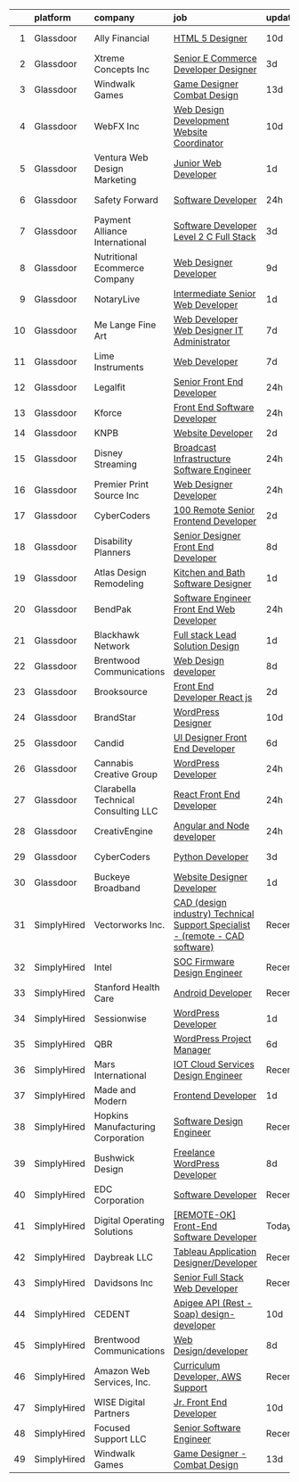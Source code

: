 

|    | platform    | company                             | job                                                                                                                                                                                                                                                                                                                                                                                                                                                                                                                                                                                                                                                                                                                                                                                                                                                                                                                                                                                                                                                                                                                                                                                                                                                                                                                                                                            | update_time   | location         |
|---:|:------------|:------------------------------------|:-------------------------------------------------------------------------------------------------------------------------------------------------------------------------------------------------------------------------------------------------------------------------------------------------------------------------------------------------------------------------------------------------------------------------------------------------------------------------------------------------------------------------------------------------------------------------------------------------------------------------------------------------------------------------------------------------------------------------------------------------------------------------------------------------------------------------------------------------------------------------------------------------------------------------------------------------------------------------------------------------------------------------------------------------------------------------------------------------------------------------------------------------------------------------------------------------------------------------------------------------------------------------------------------------------------------------------------------------------------------------------|:--------------|:-----------------|
|  1 | Glassdoor   | Ally Financial                      | [HTML 5 Designer](https://www.glassdoor.com/partner/jobListing.htm?pos=120&ao=1110586&s=58&guid=00000181044e2cab83be0323937799c8&src=GD_JOB_AD&t=SR&vt=w&cs=1_fc81dd22&cb=1653634641465&jobListingId=1007867391726&cpc=2CAED5C921A5F994&jrtk=3-0-1g424sb6lr0pu801-1g424sb72kuja800-dd3b86276175e6eb--6NYlbfkN0DJ5QQ_XkAtnGD7OtNJBPWnMWX0-0yeBIg3SyIy7sPtwbzsSHHn3ObDFBkKUa5OGl8y0dJf7yi6WMV9-1iI2ctkQMj36Vqu3nfxqejcT7v8oHdks7-CuL-83cB3HB-Ah8QbIvJPvSePv3qF5JxlHe6ga12IDixKV-SCqR7t7RTw4ntTXbSDpjBDiszvKM1bfeNIpYmqvxfUHtU3We9WnS49u6FSRHbnaF8BjjhwKF4Sc45sybiA_CUPA7kRv41Vwn8s4zMriaLIfxOg6THMhmANfFujvEoAwAjVh5WI-KPUNmugO57qMlQ1rA9LEJaZjaLwUcP7i_Ip4lbjzEWqhp68LMbiVWJR3m-8JpMJxN9Favi3NwFN7_RxhKdsz6cKrivF6UGQDvfaIYdiZC3Vpecet8ebsVvPchRD-pNEZhImOpn-JQuIVaaRJQsdOSdv1qBW8Ni0ZEMSM4IOjHVVF-383LlkjKqeqe30gi6nB4rw8g%3D%3D)                                                                                                                                                                                                                                                                                                                                                                                                                                                                                                                                              | 10d           | Charlotte, NC    |
|  2 | Glassdoor   | Xtreme Concepts Inc                 | [Senior E Commerce Developer   Designer](https://www.glassdoor.com/partner/jobListing.htm?pos=101&ao=1110586&s=58&guid=00000181044e2cab83be0323937799c8&src=GD_JOB_AD&t=SR&vt=w&ea=1&cs=1_94916189&cb=1653634641463&jobListingId=1007885677887&cpc=BAEE822A1DFE8F58&jrtk=3-0-1g424sb6lr0pu801-1g424sb72kuja800-02a030a02ba8c3d5--6NYlbfkN0CQqnLIWsU0Hd9mAM9CPr_t6tpjjVh6VHQGynQ4AbzrOKu5-7YkYb5W1DfF2U8Q6qYXVKC7qwWIO3SjMGMtpnbLHrqou4G812NaCnniwGPQY_yCzTFesTuAzoLP0keihL2qI8zgbEeuGQhmUp9yuzY2wDNKy7ASTrjRlRh3CxLul9FGjDuRvDaFE5QFZIKhdwcJ2mva3FQCNhtdzMDkoGxyK4AbtsNDltsDeFJAGKiQhiKL-xz81IGPB-4Nw3OT8Zq0srYTANIed-xzm3U0IuBk4GucHuluRYvJAn1bmvR-e0afyagEF1uMs8uhHCNltXOxcXp4WkTQ3zYqeScejEsgVDr8e3MY1msfkg_7xGDyL1dO8LpRlaauLN4w2LTV3aNTCs7cYWbt0zp6WKRmhjjwoUgGu60Mf4M2-Ao06SLRGih-cVtw9_F7mAXIY3xP8PNhu9Ply0yMRd4wyEXlIAnehJHgKnjDCRihTmmpGLxU8hUiccO80HH9scgd5vGwKhD4HjlZrU2mTg5Yk_GYu9pLFajAqegHFmk%3D)                                                                                                                                                                                                                                                                                                                                                                                                                                                                | 3d            | Nashville, TN    |
|  3 | Glassdoor   | Windwalk Games                      | [Game Designer   Combat Design](https://www.glassdoor.com/partner/jobListing.htm?pos=111&ao=1110586&s=58&guid=00000181044e2cab83be0323937799c8&src=GD_JOB_AD&t=SR&vt=w&ea=1&cs=1_794ee6f2&cb=1653634641465&jobListingId=1007861238760&cpc=BBD63848FB84346C&jrtk=3-0-1g424sb6lr0pu801-1g424sb72kuja800-946e123d3d7c2d2f--6NYlbfkN0CCZ1cgq_GaK2sZktz0fwbnnglPeWp3AIN1Q7cvNxC2TX6mHLiLh0xoKOKE_5zmKpKUnF3PfA1n9p6vn_N9_GDKRIoXQNy2s1uQG8gpHeskFI5aUO7nIRWk0phA1LTl9pCb7JK_3f-BJ0XXlDs0zLT-kmElLaTFS8zogwckZ2n1-aS540o9aJdGa5d3nduuKjiNwrjjhag4E1HmLhshJ02VigbHwVpwNvmoEEwmC7JIENz94cwW4l7i-8PqUVWq3kO8_CB-H8TBHO8jF_CqkmCf6wJbPl96ySmsvu33ivfPlNv7vzaECNuWb73cWaKiKtuOmpjU4qaD1cTzpdfvTez3-RRZbcE_HOI3NIK9nRkKzS34bi_Ldzhd9oI4_LDCCGFG0fbuDdZam6yRQ7GaUbXc45Y3vsO1BnQYuoQNq-4_C5EY2_P-m7JcVAaXzq3pzzY8SQvA9wq4xQSZpybhgZfEEBQhGUq7_zVpLnt5ICaKN6fIyqW9DnEAWtj0etj7LQ9Y7-TrRt1ahg%3D%3D)                                                                                                                                                                                                                                                                                                                                                                                                                                                                                           | 13d           | Remote           |
|  4 | Glassdoor   | WebFX  Inc                          | [Web Design   Development Website Coordinator](https://www.glassdoor.com/partner/jobListing.htm?pos=118&ao=1110586&s=58&guid=00000181044e2cab83be0323937799c8&src=GD_JOB_AD&t=SR&vt=w&cs=1_a8c5f5ae&cb=1653634641465&jobListingId=1007867152536&cpc=D3E44275D43A938E&jrtk=3-0-1g424sb6lr0pu801-1g424sb72kuja800-d2b1e09899c05ffd--6NYlbfkN0AA3uNcJ0aeXBAdVd1dUlJvZjHaUXbbC2QUFGJChoFW7xEU327m6es5SMDBLQ2TxuFEa0RUFFTaqhylc_6hbIVXmDSLVufWYzaoHFGeAX05mImnfeRfYA4siJk5coIyVNPx-XreKQmYyM0J8nGfJtJpKNCrs1JRihQ99O00DYlP8j7TAO8Y04cOGZZIa_MpTpUSWir_QmYg9iNhKPLpfz1s2ceWeR11V5ySShX8X7CiS1EmH9YmIKEqTOSE-pRqd3U1QyPdusj7zSHnef4uEVVV4ir7iRxg6uoUrYZfiRphVQSn2GqNXF21EdGzmQXgk2XY0XZozZdln9kpNX4qHKILIbWcTnX9apDvBZa0GFis9Ad0--fv9LWUWREkyaM-2iNwslQNMlf4l8i5Yoipmik9bS_nomY9KGXIYI7GgsADEUxgw0xnv-daZnW3tn1laJxp3ro77azxN2zxATDODlW50_WRN38zkKZuJDvd7dKDubbxP6QGAoLQOZVgV35EYd_X4ft-LetOv8s3oP6k5cre5smmkeXZa5KfQ16E5O1unVv8-GlzgyI_rEI3JEqHNuENaZOwftCIEsIJvftSURoM1btJF7xby2I%3D)                                                                                                                                                                                                                                                                                                                                                                                               | 10d           | Harrisburg, PA   |
|  5 | Glassdoor   | Ventura Web Design   Marketing      | [Junior Web Developer](https://www.glassdoor.com/partner/jobListing.htm?pos=117&ao=1110586&s=58&guid=00000181044e2cab83be0323937799c8&src=GD_JOB_AD&t=SR&vt=w&ea=1&cs=1_f5cecdf8&cb=1653634641465&jobListingId=1007892280145&cpc=59DEFF8D475298C3&jrtk=3-0-1g424sb6lr0pu801-1g424sb72kuja800-f58e0483c0f637ff--6NYlbfkN0CmraHna9DcHfF2V8twC4nd-R4KSekRWSQIrtAmzOAoEDGTnGSJl2c5m2zjDBOg3jEQ21fQLZE58Me1pvd_X1SBBwqGSbzq8gIWGR57smstjvD8BwlcAua1FnqLdGyKcjnRVI25IBWVsndNRI1CFM7pq2kHEMRssX0HKQfZMttVt5Nr_7Pkey6uzoAMjMQiOC_VVF_KeOH6VXJX8uHHJ0vfErdmafNoPZNhPLrRwcrYXo10ZXQBNFfGSMafOgX7ItCL0k5K0JM8pbG19SL-Jh2Fx2qP-opnRUkyb7R9haJFFMTGpVidOZ8wKm0f3w4fM6D-aTGBH2NwKTQXopxVU3BVONB1pyd8UeBc_UpgnzuLvDlnQ4zEp8TAv8TwGwxMMMVaRkMHbzMmIYXH60Dtra7S3rHHSVR2xctbzIct6XywRKNL53LFoFdRVSRVFtTmezx1B6wVkhqtsP-85YdcZttecZb4wdk4ipyKN0UtVrVn_1WLGz2JjAuTjxdV6dcoWZQ%3D)                                                                                                                                                                                                                                                                                                                                                                                                                                                                                                                  | 1d            | Tampa, FL        |
|  6 | Glassdoor   | Safety Forward                      | [Software Developer](https://www.glassdoor.com/partner/jobListing.htm?pos=106&ao=1110586&s=58&guid=00000181044e2cab83be0323937799c8&src=GD_JOB_AD&t=SR&vt=w&ea=1&cs=1_0b2531fb&cb=1653634641464&jobListingId=1007894970502&cpc=4F6831AEBD53791F&jrtk=3-0-1g424sb6lr0pu801-1g424sb72kuja800-d2234119712e96bc--6NYlbfkN0ATuzukLZvOA7Cxi5gGVTPK8s05ijijAIGQnHXs5Od0X2blyjSMM-m25ArxlsB45SY9H3NIzFHQ9e4bvurjNH7xdXqQ2i74zdS6RFiU-AaW7icQq74x3lyeJBGo1pYDG3HumxF3nX6MVtVITXkbqDVJ0XAS2qGIk9w48nK9--xD8vuOxOimk5SJomqHuNEg9Q-zLsscEtmmTI1U63Yxom9rz2f7KfIyYwKVUb1rEZMlQb3l-bcLtOqmZIOCE9E9-hEb3KoykoLDBl-IWmsWqoqp2p5Nj9AvvKXnU0vg8MMeWMDcNTMiDnX9DM7XbZ7pvVpCVXjgismdGqmRO6zSwVTdNRoB6e78duWZj0Nk7rBdcKSI7W8Zc1p_-JUzw-yFhvDTHsw1oK9T4FC69ikDpWPz37aegKLjulNLXgHMMImwAn8hEayok8AuFW09g12mO6YvYNq8-z9V19BEgarcFbd-RvfGJPSz5rCoQTx8MKU1XwKMgzYwh4DQUd2lJBSYL1jMOwzXlolJxw%3D%3D)                                                                                                                                                                                                                                                                                                                                                                                                                                                                                                      | 24h           | Grand Forks, ND  |
|  7 | Glassdoor   | Payment Alliance International      | [Software Developer Level 2  C  Full Stack ](https://www.glassdoor.com/partner/jobListing.htm?pos=122&ao=1110586&s=58&guid=00000181044e2cab83be0323937799c8&src=GD_JOB_AD&t=SR&vt=w&ea=1&cs=1_830d97ac&cb=1653634641465&jobListingId=1007885964415&cpc=26740BCDE5E48596&jrtk=3-0-1g424sb6lr0pu801-1g424sb72kuja800-41ae1a49ac1b7205--6NYlbfkN0DI5MC_FAJOIN0uwxh5k2tHIccDik7VxFTFspjfCTPRyJ2T58NbkrEbH9QrrxJyZITEQIjOdHeT--GC6mkAj0jNdBz3vu4BbirtW4JHApgsEllww1ERw03U72qcwVRFpkI5opzMDS-KdxR9NGyvUD2mLELBXC_xWmG0ZDUeDdrxc5KDjdDi0ZoZjWTdesRiPvoM_PIy7AeUqMfPvN8LX70JTYrfhiAW7dn_08hN31r_YhpvvYwuY1GnT74Ey4GuVsbuo_SYS2fdKzM585hv1UdwPyC0WvSrV41mtoBtUPfem3O0XRwSpPSDpC4tykeJERhKjpaHZv4pOqA1vJgU_ofMtwzRbpRtXg7UqwhQ7ROr0Up3wf6KrVF5oI22K3i14h_0qABQJFE1wi7xYzlf0bhagx3aYycjOAe56_sPf6x3Vj6QU_xVfpVfV3g_DQTqxSjyFxnNXFOMbB-lwCtpcE7XJ7szPPxd-1gPBjB9p2EaWUAJhUGJLZx3MWishi6CEP3_UgLyPv7Trfz49F95fhr8WhKjLdQ7T-M%3D)                                                                                                                                                                                                                                                                                                                                                                                                                                                            | 3d            | Remote           |
|  8 | Glassdoor   | Nutritional Ecommerce Company       | [Web Designer Developer](https://www.glassdoor.com/partner/jobListing.htm?pos=102&ao=1110586&s=58&guid=00000181044e2cab83be0323937799c8&src=GD_JOB_AD&t=SR&vt=w&ea=1&cs=1_30b52c84&cb=1653634641463&jobListingId=1007870163065&cpc=3E3A0B328A81795B&jrtk=3-0-1g424sb6lr0pu801-1g424sb72kuja800-05730f7d874a8101--6NYlbfkN0A4hgeKHdLyHgzaskNEvl2xXMVaueUT71iJOYpLYISQUI4874FyV4y-9t0XBQqIHQwgodLoD-hlKBw30pOxe1lfS9odE7bVLnq0mhISBtPVjY2wHSxJJ9n-Qo1a-L7K03ejCZ_ueN6182PjFP47O-7FCZrHRlTpoj7jtMdDTRdxMGfgMxiQLQIQXOB5-88trjwQmOFMR_R_ecPf9DG1yK1iSkX_gUaH2FyrQ2iapKugwPM_WdTXRIfldq3YFAih0FtFK4L-iCXlU1DNEYMGxBKCh-XXRk79RtPjhDmjIDH9zP4-7K11tX1btYv2wK-e-M5-gVDH3x4GmuxHENjw2LIB2artoOblw_c-N37Z-6ICOJpNa2WV02zYqUUmpczgHa1m6-k6KplBlaTSEXkBe_Gyx2ZlVtwcPf_hlanpEusAm54EFZXuIIgPu08dicDm-3uaG2Vk8mz0-IX4DoEtL2GbfFY98uU08vYtIgpWMfqCOeAgDKeFud8iY8XSKRaHo3A%3D)                                                                                                                                                                                                                                                                                                                                                                                                                                                                                                                | 9d            | Mesa, AZ         |
|  9 | Glassdoor   | NotaryLive                          | [Intermediate Senior Web Developer](https://www.glassdoor.com/partner/jobListing.htm?pos=115&ao=1110586&s=58&guid=00000181044e2cab83be0323937799c8&src=GD_JOB_AD&t=SR&vt=w&ea=1&cs=1_699973b8&cb=1653634641465&jobListingId=1007892956403&cpc=D7FE8E303655E3F3&jrtk=3-0-1g424sb6lr0pu801-1g424sb72kuja800-fa40b838c44311a9--6NYlbfkN0At83X8kkdixnJSamndfxk2HpSvNgVyVMZKCbhG0LDmU05y30GNaOierF0mNIgCFDRgKnZNKTU3GGEYgt0u3-BzKWS1acv30T_MvJiP6e8JBtSBtEo-aNSuT0mR3Hu5CEb4IjNo6--W7iJnS4bwhsKTEA559V96viXSdlwWmVC4LPt6UxeY3qLw4hqM3mhglwkx9Z6ANB6janqwRJliAYNNlVqHABCHwf5mNK_t_8CF9bP6m25G6_kWpY276TwkK7fZH7iZhxzlHAvpqykoLl4Ue0ERQWTlJejXUsBIwa9LwclDSnyyhaI55mbKQgyljeDagf9fyJv3qFmcPWWdYmN2jPVhBlQsDYyb95jAFopq1LQuV81BmQQSmlG2Jo-5ODdpigmcnI0j7uKpD4xRVbagJBPb_h2Q9cOncUAqyyTP7xEzFawSXbByhSgKUrifcav77RJXD7537XPXIM9iCzDWhI7fQUS7d_YfCmA48MQZPAiEEKDq1xBIYuQ5D2wko54JgAtStDCcGI-aNmELC1SU)                                                                                                                                                                                                                                                                                                                                                                                                                                                                                   | 1d            | Nanuet, NY       |
| 10 | Glassdoor   | Me Lange Fine Art                   | [Web Developer   Web Designer  IT Administrator](https://www.glassdoor.com/partner/jobListing.htm?pos=105&ao=1110586&s=58&guid=00000181044e2cab83be0323937799c8&src=GD_JOB_AD&t=SR&vt=w&ea=1&cs=1_176396d2&cb=1653634641464&jobListingId=1007875619430&cpc=AD83F33F617EC596&jrtk=3-0-1g424sb6lr0pu801-1g424sb72kuja800-3b67ec985c7ae525--6NYlbfkN0DfhRLDY5E7BVY3xhBTAobuSaZ3WR2SqAJ-w4NHeQGDZ_AVI7MoW9SUiSmAQ2i0EmBDuREGIksHPbRzB_FKlwVKXKFZdjc_boqeX5msgj8fYm3rF6Ir0wK0ca3I9jKThANmsTeh-_MvmSTGBjh5KYsOWyBVOZOjChGAxQb9P-pwI3nReu_jdR6iKaSiHWg-7nMmU6Bzr91GIegZPkcJdPbM5mfQn2NRUROZe3571DiRX4aphy1ZQGKYPpULp4snjAwNR37sAjAoIetmqVwnLqEQ0R_s_uvb8MMn8C0GHQyvJfdT4NYNZjWQ4_NfnsLc2JPTQIdnxSOM9I8t3DanNAwTBUvULK6BLHfvCz9k3FJhkJNL5w0c24htfDGzBBPuYBjcr9nHj6YC-_K5Ah_S9fEGUcVTlK6sY8NuxhiZZ0bOeQg5LWRYJS-LV17yuf1RM8Cfg2xS1EFBq0LpR6LIZW3WP2Zwat97GsovUIQdMdxNlgIEY6G3D9Ye83X7BbhNRvml9kD_ACqDgpxpFTdBGBkUY5XH5ZOOxlk%3D)                                                                                                                                                                                                                                                                                                                                                                                                                                                        | 7d            | Franklin, TN     |
| 11 | Glassdoor   | Lime Instruments                    | [Web Developer](https://www.glassdoor.com/partner/jobListing.htm?pos=121&ao=1110586&s=58&guid=00000181044e2cab83be0323937799c8&src=GD_JOB_AD&t=SR&vt=w&ea=1&cs=1_1c551399&cb=1653634641465&jobListingId=1007876718885&cpc=1160948BCBA38B5B&jrtk=3-0-1g424sb6lr0pu801-1g424sb72kuja800-35597c373f928314--6NYlbfkN0A_J_R52A7K6Uu58fSnArEzcvrN90tkqnL8moJJx4c167i39hFUQL4Zk-7UX2GhT5hxHuzY4a9gxDr3_PtIv0QV_7T38w6iN0XPj5RED8qgxvUazQwRAPc1gVxWrjP8jPYn2G7EUdxFTEaI08CFD5ARGJbi741uOd5V55vfrZxdstVvtKGvJyXpw8PBYsbO7NAG2CaDT1BcUsaMPiqB3ZNM8z17WYDJHbd1AwQURAigPYlYgUaubr6v_v_R3nWbyVpcZeFcAqyGFyLXT5MQxRPuLfdXvroHStmXkMcxu_GVDB7zJNiFwKfSrNw4xFvzeuPqkejo0Ci_04VX1UyB9Ek1TfI15UU-UMMCbCK_0Jll8T7auKHaz6wzz-YkuSb-kfe2diCgKtU-7fQk5Fcl6aHLdvLl4xTF3C-MeLYqtb-y0HZsvQNz7isg6m51_XIutoHVkNorg3XI25ZoGy54HpWK1mrPs-thhLmB85kTVia3ig%3D%3D)                                                                                                                                                                                                                                                                                                                                                                                                                                                                                                                                           | 7d            | Houston, TX      |
| 12 | Glassdoor   | Legalfit                            | [Senior Front End Developer](https://www.glassdoor.com/partner/jobListing.htm?pos=110&ao=1110586&s=58&guid=00000181044e2cab83be0323937799c8&src=GD_JOB_AD&t=SR&vt=w&ea=1&cs=1_7d0dd7dc&cb=1653634641464&jobListingId=1007895236462&cpc=A8EA696C92E7776B&jrtk=3-0-1g424sb6lr0pu801-1g424sb72kuja800-933b07dfd4c6be83--6NYlbfkN0CxFT2HWqTq8mDizs098gCJTVHR58R6M2w3_w17s2jmZa3SxZxSjjIqC9O3o9NhfALvWh24vQWT65uprqv2rvKNlW_kbxegJ2KTyrt5z7m7YFfrTIPsMZ0nDAkzQwSMEm9dAIAVo1Ay6FHXo8C_Lb3b50NuuzdvDorxnAH_O7ZoMO-_LyUhUMcCiZtXH7XwBej3kALA-2lB4CvJPxpr1gwZ7nrjnvcxBOyu1pxBi2tT6uh6DLWcJhSb9MkLTfZBsWob7IMBL5t2XWy1AVN1k1ymiuiB7BNlYsjJWmgjGyrz9RXeMlp4-OK6eSN_O9paJG16MalrPbc-9h3wTKWjAAiPYcVltNxiGl_yl5khV9_yVULeDgD1kgRO2MUL672SM6EwpjHMuAIBVw4tnYZrzxAShUr_uxj0FA4bz2tucBkIf0aJWEm5PWA07x9fGc7_mzOZMGNtQe91Qznh8JUUvI2rJFlSKPCuD8Kbq4EHmMnLj73Hdvd2mHqRJlZV9XexKpOX89EyLk5Ibg%3D%3D)                                                                                                                                                                                                                                                                                                                                                                                                                                                                                              | 24h           | Remote           |
| 13 | Glassdoor   | Kforce                              | [Front End Software Developer](https://www.glassdoor.com/partner/jobListing.htm?pos=130&ao=1110586&s=58&guid=00000181044e2cab83be0323937799c8&src=GD_JOB_AD&t=SR&vt=w&cs=1_4400a7ee&cb=1653634641466&jobListingId=1007894829873&cpc=A65DF3A704A48F9B&jrtk=3-0-1g424sb6lr0pu801-1g424sb72kuja800-725c07fd520365e6--6NYlbfkN0C5IatSLh_Ak1q39eQQoPIxD737RW9NeiYGvIRXkrLjEBkC4LI6KweF0vk9JRHgKW9XH5qauQOFmuF4pnBW6nADokzg6K7Di1pQxg8KYqcncy302seO4-meWyEuaMEurmFcqLA22aLXMkuIvksIjOFeuu6GrYtPU69usJ_8ffYiADnPJchlT_g-iboRPO7Sv_wlMcqOboeRht5SZN19AuD1E9xdYWCXsuCsDtcekfA_5adiwz56hRKNkhjKkXpftbmjS-YJaYh3S2hl7Roj1hcS4mQNeta8FxDArVQNA4vamfYhfxpgw4sdKWs9Ee9tck8V4MtdJ12hOgoTV2iwznOX4ypeAmqvJz2hrLvELxTAvOpP6POZRyGcGaQp15IXfHJP6MNn8pNCfqAmQxY1MHGLS_R_APP-74lYJLULn1TDXmg_li8Gb5VqTJkK57gPFRve--mouw3CQdGezCBEYB5mNXYTs0y0G8mOcTp9N0GSBD0iRjeCEaX5QXmwOfXGhaFiUvYrw6DHTDnNnlTZ4fQLmff8w5rRww46cm3c6e0Tb3SssgzFPRddc1gIYEC8COAp16rY1HScUjSec7w4D98ewTdZK9AkRkm7UBuZXUrDIZFMZCMjB7Ca)                                                                                                                                                                                                                                                                                                                                                                                             | 24h           | Minneapolis, MN  |
| 14 | Glassdoor   | KNPB                                | [Website Developer](https://www.glassdoor.com/partner/jobListing.htm?pos=108&ao=1110586&s=58&guid=00000181044e2cab83be0323937799c8&src=GD_JOB_AD&t=SR&vt=w&ea=1&cs=1_43d6995d&cb=1653634641464&jobListingId=1007889710069&cpc=AD396490361E83B7&jrtk=3-0-1g424sb6lr0pu801-1g424sb72kuja800-259b8ac8227e4646--6NYlbfkN0BvLbvDA2J2cnkXh52WXsa7A4FwD4XNd5X_b3ZHvrXdw6rsgGSgBV27lgCNadOowgyefG39QW5e2srYGN0Kd-98YTLK1ej2ArEGHry-pC3vpKm37Dz6w1fmFyGeOHiw8YaRIC2vnIEY36ZqfaVvi_yqtCsxTI-xZksUhD1en9aPcmCxTZjUBWdenG_xf8TZdRWIrh7klukAGBahAlAWA6H2tfBTqlzsLjIWBLft-ZoLNPf8ea6LLvowjk1VAxtlmyP8ndNvVyue7PP2dIc5XBfbGmSrUUGR3Ct1qTdnjN6NZ5CEuaurjYHL_7jQtEjn8OV-yivK3lKrGoKerKp-YCCgC4_9t9Uh_l3JJI0xd-MiZp2bf7YJ3Htr6hj1CFj2_Qw9peG8LK3HsCy6NtUlsy1yGpphHZAS8h36wOe2S7vrFWMcZxjDTcWzew9ZYmFNhhl9uiqa8B7QeNX7q0ZTArQKnPboe0gmgGHbnh5FGmB_wbieHxKffLQfV_NWCgnRzj0vRfoZAgFeKQ%3D%3D)                                                                                                                                                                                                                                                                                                                                                                                                                                                                                                       | 2d            | Reno, NV         |
| 15 | Glassdoor   | Disney Streaming                    | [Broadcast Infrastructure Software Engineer](https://www.glassdoor.com/partner/jobListing.htm?pos=125&ao=1110586&s=58&guid=00000181044e2cab83be0323937799c8&src=GD_JOB_AD&t=SR&vt=w&cs=1_f64ebbfb&cb=1653634641465&jobListingId=1007895969567&cpc=48B9F4758953335C&jrtk=3-0-1g424sb6lr0pu801-1g424sb72kuja800-785598a325658b06--6NYlbfkN0DAFTyt7pbDCC2JPO79CSdi1dIb81yjczP5qsKcZIxgiYm3-7g-689UM0rgypL64cqRxOACVDOdH2jDowER0dMMR7lz3Taez9b-7KF29HNK4QJYrqRUjgDMcyY8ubQjTQ8UgjW3QkOfUthepb-gns4xy5O33fXkPTb2UT0-aG5HqKUuQt4ORI9TB_pBnYvJ2Qy3OiHC83J3dweyEzdCMgsEVnEGKmc-CV7UjCamSmpANrYpksZIeFLaCJ0uhNeOvQZTxC1q2VxIQX8QFKhoWT2zahi4c-ARfrxCKUaJPm_p889TUr9_fOZgUkNdWrln_M4bYAkGJjyOMBl6UczGQ8aBY9NF9lEu8-d68c2k2N-1pDQ8XCcB_Aohn3dMWbW2p7CHzU_N_EyXCWbVhuPKo2R_bbtZjHOdnCdSwEyG6-Bf1Mt6JZAPfGee)                                                                                                                                                                                                                                                                                                                                                                                                                                                                                                                                                                               | 24h           | Forest Hills, NY |
| 16 | Glassdoor   | Premier Print Source  Inc           | [Web Designer Developer](https://www.glassdoor.com/partner/jobListing.htm?pos=104&ao=1110586&s=58&guid=00000181044e2cab83be0323937799c8&src=GD_JOB_AD&t=SR&vt=w&ea=1&cs=1_3b171a76&cb=1653634641464&jobListingId=1007895415403&cpc=52D3555E595CCC3C&jrtk=3-0-1g424sb6lr0pu801-1g424sb72kuja800-3dc078c8e30d1a83--6NYlbfkN0DLxniXb9xd09bch3T7EymxCrgj1jiT2kSu__xrmi42oGxzzzo97FWMuz5H_UM-cXmzqa7wjzf8VoUiGyVnzssMnWZt8FcDOHILr7ug3XV4mgzy7rChbodvAPHAbtc8rcQYulHO-nuFQcCe4LKMjHKvpC-jfGz29N8gJX7Rh9PK7UOqqlSuRWHglqT8KpBPF-_uvxDWmgjgICpECmszBBV9a3jk6o800jdhPGiWq5qJ3XOj0aP4jrpohpLDMjT7w6ZFOurW3gTuqWZvE-rXSGDPRXsOy7Xg5hiaB0gvJRtjLW2qf5fKSUT5wDZzZSqLfJMBSZCVDrWz18QrJIKRvzxnfXT7EQGXHR2vAW6p-Mt093OfgeMoWCg9IMfKh_fLdwpFjhLgNbZcvm-9GjZmjjCBmIMQkPTJ8ldFM2gMAUnY2ELs5moSrciUp-4FSylfUvgXmDQB3nvRkAhdWmEp4bRtdE12XJ_mc_AQmDYbES_jr5Nn-peEztXip6LmmnaKIfQFOgVT4a4yvQ%3D%3D)                                                                                                                                                                                                                                                                                                                                                                                                                                                                                                  | 24h           | Garden Grove, CA |
| 17 | Glassdoor   | CyberCoders                         | [100  Remote Senior Frontend Developer](https://www.glassdoor.com/partner/jobListing.htm?pos=129&ao=1110586&s=58&guid=00000181044e2cab83be0323937799c8&src=GD_JOB_AD&t=SR&vt=w&ea=1&cs=1_64dcff24&cb=1653634641466&jobListingId=1007889733738&cpc=F4EED0218A761C36&jrtk=3-0-1g424sb6lr0pu801-1g424sb72kuja800-65b4e3eb1ddccbef--6NYlbfkN0CpFJQzrgRR8WqXWK1qKKEqALWJw739KlKqr2H-MSI4eoBlI4EFrmor2FYZMP3muM0_Vn_hAZz_7QFCW44-xhkjNM6pHIEHrnt7B7ay_3IiDjZRhl_ZSrthCSG4fp_NJuHd7P1kfq-ADg29Pw-3I_bm4zXuI6KuuX73gXwgfmuXWDv9yeHoj4Xt621vuB2L4Wr8TsolYgvtzUYHwbKjEqtnR0hncJ5YibH-FoFMzuvadNjUHhvCdNg8YeDtGfR8IXsydeNLtLnBiV8fRUmsdP4Ii6fb6Wgo278bmCdEKRPbDieDFpRal_A_GrwgxZX9QpWDS3n3OzLizAtHNsd4vsB2_mh42PP4QhmFfOuFe47U80r7b6YGfFACw71NrzBnqB7TzOS-3FuBWqaouK3J5fLMteDYQwe0VWkIxBp96CpNGI9ZHKV0MbOg959qFKeRY31S3sVDnQdITp2jRYjaPKMSkpmRU1w6Az3WlTrrIOYf9rK51Obp0qu-wZidkcY8it-blb_d-dW7Ownf0Mza7tWuRH7dXgjsMZaYFPlzRvgE4DQuHMPs79Cp1rc53t9-wRlPCV55V8qCLdiHR5OxsnlE77BjjxHp8vYosrZSGSrPaPWzymwptu408qLKepSwJnfWYo7whS0rOAWlnHWzJPfUf8VLAPKq65OOuUO6v-475BPI1FzhAC40MUQ1jfkcvrjAFCve4nPCl2SzijDBMxMrDWGwkHrktR2CObRQqP8EdNGoKHgEyvIoJ-Ai0zfukYm8gI7d6WhImF7fOAS7KMzXRaHTWR5CXOBct41CeS9D9_J0c_k8zNdFoDnVi8_BtBS_wYWFNA2MuK6RQn1VT7KlTMtqqcwPWFbixQkjcR_JvL2R-7FFAb7-Q2Zi2MqhceVP2jmXQmmScIxKFENP9eE9SQ2RfUZkSKpzyl3moolKrXGWvCpiajZahqMEpMd4fv7CzxbsHasi4X0FVy7rvhWI6vZI-TPmFRo%3D) | 2d            | Los Angeles, CA  |
| 18 | Glassdoor   | Disability Planners                 | [Senior Designer Front End Developer](https://www.glassdoor.com/partner/jobListing.htm?pos=107&ao=1110586&s=58&guid=00000181044e2cab83be0323937799c8&src=GD_JOB_AD&t=SR&vt=w&ea=1&cs=1_c727ae05&cb=1653634641464&jobListingId=1007873228461&cpc=7FA2BCC6CA7CFB05&jrtk=3-0-1g424sb6lr0pu801-1g424sb72kuja800-d0e8d9102065d1a7--6NYlbfkN0DWXY92IS4FcJSnZr-nVwfDkR7lrsyDwBjCpF24-1-7XcourrbW4iU_PczZ8vn0G9_u4rusD4gOA72avwhZl7vdeLc5TTcybIh-SW6xDVUBsvxT3OvIGT8Sp0bz7NvFEp8Dr7Pv1sNk5-62lPrbPBE1dpYiUetynj3Y_iDmIV-SSMYY0NoEBA5ASE4iZTsKHrJVdq_zffs6DOYSNsi55oXcT6AfkYYY6FCZSN7BcMGqvS6K0g4FDE3dlpS1Ce-KpOv2XOWKr-JbNlsmCPBcHsjL87KU2aP3nFY3c7iuG2NYoWtVJo7431A-VXsYrOU-t5Zzv_nSG0FAhdhpjGETgOJfyjv8cN2ufloSwtJyuioqpnyUrKXMcqHdGo3rJIoMPI5k4TC38scO-9KMGiyRlKSoOsOKLHV0k1WID73M_BC-zScF7V5gZ0FgZnNWYGubSrQGvmigXO53Ftu-aexVRDqntl0CCGUjfZcZZeJOX86iw_Gux8VynUAjAJst4XwPn4HqDc3aEj0qlrs5sRkwA6Qz)                                                                                                                                                                                                                                                                                                                                                                                                                                                                                 | 8d            | Murray, UT       |
| 19 | Glassdoor   | Atlas Design   Remodeling           | [Kitchen and Bath Software Designer](https://www.glassdoor.com/partner/jobListing.htm?pos=114&ao=1110586&s=58&guid=00000181044e2cab83be0323937799c8&src=GD_JOB_AD&t=SR&vt=w&ea=1&cs=1_f33c36f4&cb=1653634641465&jobListingId=1007892573340&cpc=9EDA28EADF1DF7F0&jrtk=3-0-1g424sb6lr0pu801-1g424sb72kuja800-c64085c2ea604f85--6NYlbfkN0C0Tg1I5UQbE-DXMOiqXQhp2UmJCOs-mqllgURu-ORmzKcZE0UychjH_uGchYwSEOaEDzuPWfq-7F2ZsTrHY5S0O3cfPC6FM_gVGnL2b3LMrjOgS5_9ow62LcMXoTRp--3yosHgl9i0u08ztZaQr_zoEFypsiPmCwg89cdhQTvjYCxZgYq-tk_LflTGQrVvzzxzxqiq076MyyG6vs5dF3T0dhRR22ROg0sPelGSnmduZx82FG2N72Xy9RpHS2PPA07G8VkVEC0iBvUbHJOyidzUnvkxhSBXXoSZKTnVB0Um_E9P713pEAEIj32WCSAzMWoyrfsoY0DmJb9uLSFRamXt6V-MMasORtgXaplT_X9sgEYkbGptg2w0phLeLbia2S0QAxYU_4H6400Pa5VjrIoObKuXGQB4LQQzbBfSZ1TsyL8nvWGFojAik8ngJf2EnzXy3HBBpJTnMadW8s6vZuW33vdeXkOo_qgQpQ3iWv1sbAgJva0Qn1QUoKkiw33SnMCb_VTLyZ8vxA%3D%3D)                                                                                                                                                                                                                                                                                                                                                                                                                                                                                      | 1d            | Houston, TX      |
| 20 | Glassdoor   | BendPak                             | [Software Engineer Front End Web Developer](https://www.glassdoor.com/partner/jobListing.htm?pos=103&ao=1110586&s=58&guid=00000181044e2cab83be0323937799c8&src=GD_JOB_AD&t=SR&vt=w&ea=1&cs=1_b47fcc95&cb=1653634641464&jobListingId=1007895644956&cpc=095C948B3E31332A&jrtk=3-0-1g424sb6lr0pu801-1g424sb72kuja800-404ee0e78abe017c--6NYlbfkN0AuAjYKnBHsdkcMxrD7ZJITXxV72vImVt5xOyKRJQecNAe9lQrsZPpldUEiILu1WuUB5h69S_RysfrTc3V-ISvm4uCV9sqSOBeyCqRxLj_LRqO_6859w8NXYKUb2RZ-R2voWOYVS7VQkfyABEUqBqETolhsuzEk_huSxUwWpzKWfI_J6Tf7bLOGpCcKRyAnCcyP-Kf9cdK5iNd2b8okuqmtXQP1umAxCkMA09uyxc2Hq5--5FcenfkM5rgZxHWknFm1OcAyUFJCg0QgtucTme0y2vebA24WvZYSUvyNZvhdYc8iYPMK6CaJjF43oQK8Irgevw4Zg15IxnzNFaLecHA-7WVZd9joOYWQA4-o3Hp5SirB-sfLqaL6Q937ooOI4Siytdq8aKofGfaqyVDtU-3YJu0eWiLMdlbQz6wDQRGCJE_nMpwFnEj4mNIVy4cMiZku1I1rig21Sq87Mag59lgIGuzEHMnMbiuBLlQJ5Yy7uKsFlqab_dYnwCv1918kKYqA6h4cMTQ26g%3D%3D)                                                                                                                                                                                                                                                                                                                                                                                                                                                                               | 24h           | Santa Paula, CA  |
| 21 | Glassdoor   | Blackhawk Network                   | [Full stack Lead  Solution Design ](https://www.glassdoor.com/partner/jobListing.htm?pos=113&ao=1110586&s=58&guid=00000181044e2cab83be0323937799c8&src=GD_JOB_AD&t=SR&vt=w&ea=1&cs=1_ff2f3ff3&cb=1653634641465&jobListingId=1007892412144&cpc=AF1E4A3695F490BE&jrtk=3-0-1g424sb6lr0pu801-1g424sb72kuja800-e36abfdd26177038--6NYlbfkN0C0ypVDY4-8ByenE0etoQUbEbmqUK4CxMugKcitdDNcCUPR4JIw5GKqMWqCeJj5nFepsVzu1HJ7LUtBw-Yec9XS2LrhGu7R7I7yAhnR2Rb8TEy-U9VPAE-xoG9ILdUnbhd2x7zNmbOr5Ym9_VUVNTcFwxY9bj45GiZbQg3m9SmgnmNLDBRiaIbDX9TE6Fc5AAxyRqek1TopFG86Ip1OFJn5RX5P_-LPPLzo4OcrDastfSNnWpmpMjc-v_t97zbOiAx9unqoTocuSNr_gMxwXxMEnRyWyiYnYmPgLTESHnRSJNhe2Htc799uwTDEvG1aIwFCZVvmJPM0du2Wx1rUXzrO6jAuM8jJOSDeIdUDUs5vHW7DtMcQODuThCeyIi82AhB5fKn8DVNVEDtY_OLyJtJpd22aZ1vSKkrSUpUThbWcY5EXjtUBWUDCcOQLGyoXbx1uuq5Fz0OaCmL4GdKfmhJWyVR9c4bmzs01rOLuYJ2j-zmCVwtR5oBZEnChH-yJ-CI%3D)                                                                                                                                                                                                                                                                                                                                                                                                                                                                                                     | 1d            | Remote           |
| 22 | Glassdoor   | Brentwood Communications            | [Web Design developer](https://www.glassdoor.com/partner/jobListing.htm?pos=116&ao=1110586&s=58&guid=00000181044e2cab83be0323937799c8&src=GD_JOB_AD&t=SR&vt=w&ea=1&cs=1_92ad47a6&cb=1653634641465&jobListingId=1007873468245&cpc=56C4EA4A1A191A49&jrtk=3-0-1g424sb6lr0pu801-1g424sb72kuja800-341c58f7972e474b--6NYlbfkN0AN0JgPA-XpNJSbtAEDix7jaVo_gHtuHPPykYh8covFIiROmewgjv6ou99YBbZzIiUGd7YMzcytceBprPVgAOrYmhYZjPrHTztbY7IEn8-v70y1A9pP4zMbHa2Yb9vaKybTK6WpJYxscLa9-6_ZI98RmNL3tbq8v3I4b3szl0MGEUbNPOXek9HSrZsmQI9XA3D0v_JmvMZB6fSLgqUTUt9k7JA-V4Z-p-QeRgRyQohptxnVi2zZIXEaexFskfYF7RCY9eelgfIyQIt42AV3vvHzQzeRVHt9qPpWYFU1KTPDCkr-M85UeFQNwaBzfT5eAE_Nt9uio1mn1MJMx3Bz8uSTS2Sp0cPpi7pTxSPVQAvKdif18xOT3AcBNna32PmQVnmTkctOc-dudh1A_41iGpzGlxM-sGzt2SI8ynMcK5uKvs6VPIqTeSzaKxN-hJk6eYdgITjfGvnsW3WehicCFUmSHm3Fg6IcV5jY19PNnnB-s5iKaXjTdc1c)                                                                                                                                                                                                                                                                                                                                                                                                                                                                                                                                | 8d            | Remote           |
| 23 | Glassdoor   | Brooksource                         | [Front End Developer  React js ](https://www.glassdoor.com/partner/jobListing.htm?pos=128&ao=1110586&s=58&guid=00000181044e2cab83be0323937799c8&src=GD_JOB_AD&t=SR&vt=w&ea=1&cs=1_b0e313d5&cb=1653634641466&jobListingId=1007889200116&cpc=B101C867B3EF2D75&jrtk=3-0-1g424sb6lr0pu801-1g424sb72kuja800-b4002c12f8846af9--6NYlbfkN0BhNN3PPgKPbTMZB0Y0J5JTZS3FnMM-ugqbblX4_m-srDJielPNCs_lvQXXEB0CV7NbrI4kYCKeuOjHs_a5SVj84rXqSSAYg1xMolgVbarUrjiv06yzTrPt3lzoZn16e0bkrqkAnBTntJyjbpceczG6xI20eof7GPCFwl0fZGrgZntU7o_f-9Jgdm1UODFa5aG5MaK9Zz81FFBilgq40N1wzEWiczByRytH_IohAVbWPr6LR7r88_Ic7pubERk4LmEWIPSK4vFSPXAGnhk69kv-fZ7gSwvOacFoPSKY295UR-xuJ5qF2KYx2KOQGneWj-7NXNWud8IdEj-DX8Vkm2TG81mmTWAhKV71V3OdhirQMARJWO_QJzWOcMy3BDH3HdbwXX0je-5esB2prolQI2eWqBNbLoR4SzlyUTgnPtCdaiHHMjEFQaT5m4JzwBfAOJZNgkZ_N5H-tXyDp7kU5aHndqAG9RiJTo3mdtkGrbBLx3vI9Go54FizxgNM5w1wVTF7zxtoHM7png%3D%3D)                                                                                                                                                                                                                                                                                                                                                                                                                                                                                          | 2d            | Tampa, FL        |
| 24 | Glassdoor   | BrandStar                           | [WordPress Designer](https://www.glassdoor.com/partner/jobListing.htm?pos=124&ao=1110586&s=58&guid=00000181044e2cab83be0323937799c8&src=GD_JOB_AD&t=SR&vt=w&ea=1&cs=1_e973539f&cb=1653634641465&jobListingId=1007867433038&cpc=3DB599BF2F4828F0&jrtk=3-0-1g424sb6lr0pu801-1g424sb72kuja800-d7a22880b611de15--6NYlbfkN0BKuvgbkNpLKeWFFyr62gtYPnOEND6JwWtRDQHvF_ULqmMoCCUUD5u7nFNCdmXMvy3RGmffqILI0xCtkC7rwoI0ZUoWqdosxhj8C_HUjzNmmb-vUcE-0g3dVvLvc7g9lwwm36uaaGGDqD9JMLyIcqHNpMWIWoOi_0s0mZVjjjGq8yw0R0kyC8rDtfMSHEsm-QhTJIiF8aXFbe2KsnM58bEz_sYMECRk0NkBUGP10hQPrsOEgXsqNr4nLpcKkDX2kmjw5KV_NR92_kyJxlYgHwBym9O3Sal1t0R10dIB6gWs9mIKL1RPjS52jWpD1AnbuHlZCb3yDbnImMCeGp2-dsif3eihIwF3x8GkxgmAgSPK8WuxaUR_Pj0KBCbKbndHWSC_MNqiIFJmfyHlPu3fL7WtTZtp-Rx1AYPNowMF0rYTCxnatSvoFUKMjjDW5YekN2iAO-FYAu3bBRw7VmWCeRaPTKKgK8hsPYmBwE9ETBoMLPJHfa45ysXweYGCYK0YlAU%3D)                                                                                                                                                                                                                                                                                                                                                                                                                                                                                                                    | 10d           | Remote           |
| 25 | Glassdoor   | Candid                              | [UI Designer Front End Developer](https://www.glassdoor.com/partner/jobListing.htm?pos=126&ao=1110586&s=58&guid=00000181044e2cab83be0323937799c8&src=GD_JOB_AD&t=SR&vt=w&ea=1&cs=1_8f89dfd7&cb=1653634641466&jobListingId=1007880191549&cpc=FB7E4A1762AE5BEC&jrtk=3-0-1g424sb6lr0pu801-1g424sb72kuja800-cfe725a00f645d07--6NYlbfkN0CKPh-9f2AYbG3Rd5zGJxcGbNBJT9jJ6Zul-69NwYwEgda84LJV2Wwmq4qCbAK5nvv3mRXVfHLTahOd3mdOD6RktohC3BY5qkI_C-tKnob9wNRMdKsHD-b-c6iNeygalEgP_CKT9LNjZiiEns_cp1177rag2mJpaPMcF4tWoQmKCjevuLNo74jt0kb-gGY7bC-uROPT_sut4mq6HVUWVTOcFizJVG27YtGt0QoOfeWSOzJaDK8qVULumVcOJSBMPRUUqFY2t41Adrfuh9IOHGOWCvIJ_Dkmjk7ICfIXAwkhn_a6QnlhKyKq-7KYirENzZ3d2INab-kjgvtD0Rj5Ow9R2ju01DZYdr39Ov_LjzWf3CIQqwaKRlnXC20hsAuOFnYPidJVGzwKaXOtTGTo8-Wfn9wgQBQXVotM8lnYB1z_T0ZdwNFuBBKZoM9UzjRbMy5JFy7jmi5HfLlmihYvsFBoktv1rS33WwaF_qpnWA8X2EJbgg8SzPQ5F5a8ONslx8IetBQ2ImqL0A%3D%3D)                                                                                                                                                                                                                                                                                                                                                                                                                                                                                         | 6d            | Remote           |
| 26 | Glassdoor   | Cannabis Creative Group             | [WordPress Developer](https://www.glassdoor.com/partner/jobListing.htm?pos=109&ao=1110586&s=58&guid=00000181044e2cab83be0323937799c8&src=GD_JOB_AD&t=SR&vt=w&ea=1&cs=1_547482fb&cb=1653634641464&jobListingId=1007895178978&cpc=9C938E8DE9AD6C02&jrtk=3-0-1g424sb6lr0pu801-1g424sb72kuja800-816bdc493e0abeea--6NYlbfkN0D3TIwmCaVq8U0--cooLK0HV9Y5uKHQP5t_QbqM6bk_kRmy8cy96QqR5OWxkFosEDypezX_rY9E27OE-JvW5xOVJntv-xQU8OEnlHBFgUXOmnYQTPuUmfeMolbXgFxUcU552igQW_ec1-nrnWqO1PTWB4d7U5CKFfjafjbmGY5t8rtKW3IAb0JbTMYBkKHhWghFWk06SXTEJuJT--szpRBRkF3vZWw2TVrZmZebkSXr3mzhaKHVrRlfzxbwJ-TS_1IbBWbbxsCd01Tl57h5Pw88S1PzplaNzOTf8GyTRloZQ2LOTHUB9MdnqhGqXVx5mAjZVjr4yjTW6YyB5P85U3-T82vMKzchqwMstOKbJynW6ySX_pxxkSdSQzoKPnZxR7dILRgEhwV5EF7qfIrJaDnHud22QbU4LVYmS24KmJqJ-iIH_qeFSn59ouG-bkpaL5_DmDCukYBypcY8Qkpt7FPRMwKIfifwmVzypeTr8VX2yDSYBIGk0B2uCDB3nagtMw3uI4eOoKVvBw%3D%3D)                                                                                                                                                                                                                                                                                                                                                                                                                                                                                                     | 24h           | Remote           |
| 27 | Glassdoor   | Clarabella Technical Consulting LLC | [React Front End Developer](https://www.glassdoor.com/partner/jobListing.htm?pos=119&ao=1110586&s=58&guid=00000181044e2cab83be0323937799c8&src=GD_JOB_AD&t=SR&vt=w&ea=1&cs=1_ee67cd4d&cb=1653634641465&jobListingId=1007895238988&cpc=18C9CE28155C17C5&jrtk=3-0-1g424sb6lr0pu801-1g424sb72kuja800-6f28b8b088aa6a67--6NYlbfkN0ByneEcKt0mYwF8Ze1fzduqOECRAk_zLc75jaGrPey9dZclktypeqLObluZqLtrrQ_qTeZHUX7RLNsMhKX_Zo31cSPJTSfkjmKicJw3QTKfj1YDfkF0Eicf7cU9Q1fXR25NhfubWkeohqbrydms_KUvFVSWI3HIGWnhLMT_CDFl5BI333PGYt33HpuPS-0tZu-sfyqcGfs4wsTXpdPolzBGKIISoZ3FMd1gXbT19_NL3eaUtFvxdN7npHMdFoNjGU3qqLT3ABiIObJ13-5CAkRuh4s4A4bHf4D6nJQUpDzyUNL4bIVoWu-gCEEPjwcxA2gVzM-rySF3QdDcsSs44Wx7oHxYhRy0c7OqC_SOXP6xMuA66RzM-rxTnwDsMUxnacdUENo1fru5g-JjmgHZzWZftO8G_CFN_U1W24FCTs__sNsJI-w6qqaKI7nCNLC0GZI_d8VWytj_sGYNvpp__y7TJDWeXBAr7Ejpglt2eBdCA9m4v4Ik7kp1KzciIBWubPH1h_lNlgafBA%3D%3D)                                                                                                                                                                                                                                                                                                                                                                                                                                                                                               | 24h           | Remote           |
| 28 | Glassdoor   | CreativEngine                       | [Angular and Node developer](https://www.glassdoor.com/partner/jobListing.htm?pos=112&ao=1110586&s=58&guid=00000181044e2cab83be0323937799c8&src=GD_JOB_AD&t=SR&vt=w&ea=1&cs=1_73de687a&cb=1653634641465&jobListingId=1007895190317&cpc=C5F9C09AE97B3D2F&jrtk=3-0-1g424sb6lr0pu801-1g424sb72kuja800-a94d9f60e8b97e14--6NYlbfkN0CKNDqTNCGzGpkFyNdh7uOTOsA8SnCa59fbXz4FjcTWnGCtEmeoRpM7CDyClEqMW3rrIAwbdUhbo4SkMpXlh12ADNUC7O3elUKedgeyJihR2Coort3ugIov1EDBrcScxpXJo38DBvIx9NVoxQpsulc4pLNE_LtE0Y6SqT2mWKl3YYblO5FQ-9H5wP0DBZ-dGcZejKmPxQ5GbcD9gtkehLW17QT4jqM1_it2BmVOGQyyRSDr833BldAROsYRzT9xahTX_iaiDECxPqfNea9V0Fdf2vZ4397FOn3XRFlx-zCxuQKfhOlbHdtPkOR_bWK4mmmCXatFlBuEAiwAPkNeqJQY9SLv66x-KIXnIzdMKGBT4CZnfWmmytnUHai1gyk0yKPHo08sg1kAOQRnapHsX9R1s2p0ZxitepBwaJJ5ZolWPh3tyIxEau5TWDZ_0BMVWVJLe7LxXIuEB-fY082SaYjMYnFIvtf0gsyBltnTQ7sNP5H78AIUc4QgUQ5-shNokqw%3D)                                                                                                                                                                                                                                                                                                                                                                                                                                                                                                            | 24h           | Remote           |
| 29 | Glassdoor   | CyberCoders                         | [Python Developer](https://www.glassdoor.com/partner/jobListing.htm?pos=127&ao=1110586&s=58&guid=00000181044e2cab83be0323937799c8&src=GD_JOB_AD&t=SR&vt=w&ea=1&cs=1_e22711d9&cb=1653634641466&jobListingId=1007886408058&cpc=47CFDC01B3F81FAC&jrtk=3-0-1g424sb6lr0pu801-1g424sb72kuja800-be56e9b7c267f27c--6NYlbfkN0CpFJQzrgRR8WqXWK1qKKEqALWJw739KlKqr2H-MSI4eoBlI4EFrmor2FYZMP3muM2SfiZQKtD6Zi1hCBvaNtcaO5KPdYPJF4JddqBwjJHLGT__f5ngCZyagejA1kHKnH-fJdNKvkpe9GL9-kFNHbVJhHxU4ElYXqELk9zgDHnE9w6bCPFAoORJf35RuteYNrjRTmi8usQxx_XQibdBaN2yE1ve6G2z5nZeN2pukLGs_iUZr3ImG6L4JO4XmS4JIjNdwmEzSyoP3INpRYZN0_UbLc3TkKUDgHtXHPhiw6LfZeLpAqen0cu7LeIFdYkQqwVEaeZN2kedCNwtNlKz7PQbqUOgQLrStk97tr2IGaejzQ0zWMiidY8y-Bgx-Whf6wSMKySsSsKvkKQjb2Jv9nfvFcgxBlI3cDLEjribdolUkk-hvhPYQq9y_JEuNQuNY0Xi5X98AU3kvIf68F0FrFwYd-rx2z0H2kPgnctRk_PLrw_MxbEXYQffOiPjFDzkB30113K6kWD1_EutlEuAAYFiSCe9lCd_908mk6wKqwr412b06aMx2NsLptGPL9Rqh-ZDu4ECjK2nR-g_G1_BB05_S5KYpRKYviFUNc8vZV5ZuHIESJyiXdVcuUggqFv2Jua_DlyT1HipLMOOhXuJgnG9b3CtmGO_WNRqM4ztEbqCvKctvaLBcHUlM5q8-DVBDo05pTD-AeeoDpTx2sdy71WqQAYlrMlJvy4nE8O0wB2503kNk15sdAFCiNNMtW3qC1FdrXsES3pG6p8MSEL6KjBE1-qTNwZ72Rn1C6hYQjvp8Q66jOMc4G_YasqhO4DgvAgNkE5aUY7NZ5MHPUT_oqM7r4ebmsR8oReK2-3YhjEqJAfuZ90pASDN03Qpq6Dsmyy4ZQJu7Qv8DXo10-F5QSd7OrdNkEK2lzFV490tme7lm1symggB4An9GruzlC8Wn17j85zYBapfQXRbfVLOLm8P5L9UKVnXtkQ%3D)                      | 3d            | Minneapolis, MN  |
| 30 | Glassdoor   | Buckeye Broadband                   | [Website Designer Developer](https://www.glassdoor.com/partner/jobListing.htm?pos=123&ao=1110586&s=58&guid=00000181044e2cab83be0323937799c8&src=GD_JOB_AD&t=SR&vt=w&ea=1&cs=1_e33893f1&cb=1653634641465&jobListingId=1007892444672&cpc=6FC5BA77C9A4CD78&jrtk=3-0-1g424sb6lr0pu801-1g424sb72kuja800-9d3796651fe43207--6NYlbfkN0DDmOwFuYy1-IGhenWxj6rZmHL3sido_coM9cPKCevLMh9RSnvCRogTTFMO-82f4dc21FJUjC2rci7LGqOPyQIvZuW5UBiz1-ZpCepqKz1azeuBgdLRUyGBNyWZJkyyzkX0hB6Nv7GEYchU7jHch1Yng2OHXqu9JtvBzn3gEAC0o7aS5MkJLn036p2_zFECVRVhtMSP_nd3xy8NXnvnh4LvmkkQhuO4Z5WCj45VZIsxpo31wczi9ATdazNJ3qIxuutPAm1T1WZoWbPnA3gBRB-1tvzZI_5v5KELRUpjxzFueM1hfu9mglxPf1X-9xkeLmpx1ZW4c5dkDDTgJ7yiWLWph__52Sfe27TVna6SUbL-TsSiwH4OalTRdgxXIX8YP4tQ219lRgYkdg4xfISLC2dB-5ethFzO_En2D4ysXxXr7DxczWTcT7gPRw1NVn0mNhkj6uT1KChfcZmvg_Pz3fa1C5V3SPTjadS6KDGeP4K8YOz5lkYIDNDA2w232FTOcmsOIS_vu59ZNQ%3D%3D)                                                                                                                                                                                                                                                                                                                                                                                                                                                                                              | 1d            | Toledo, OH       |
| 31 | SimplyHired | Vectorworks Inc.                    | [CAD (design industry) Technical Support Specialist - (remote - CAD software)](https://www.simplyhired.com/job/_gBI4z2Po5qpPC4-VW1YRBXKE5aT-4MHpCz6NpEAGStOxduIOYyuuA?q=design+developer)                                                                                                                                                                                                                                                                                                                                                                                                                                                                                                                                                                                                                                                                                                                                                                                                                                                                                                                                                                                                                                                                                                                                                                                      | Recently      | United States    |
| 32 | SimplyHired | Intel                               | [SOC Firmware Design Engineer](https://www.simplyhired.com/job/rb8mmx2JmF6883hHjFJGz5Y5N7A35Zh7jsoYVG0H0ZlOYBOAtMl2DQ?q=design+developer)                                                                                                                                                                                                                                                                                                                                                                                                                                                                                                                                                                                                                                                                                                                                                                                                                                                                                                                                                                                                                                                                                                                                                                                                                                      | Recently      | Folsom, CA       |
| 33 | SimplyHired | Stanford Health Care                | [Android Developer](https://www.simplyhired.com/job/bixntMy0ujDioU4BjtZEEvVL_r_XDW95SQ5woSmxcbcU1YTvBsekZQ?q=design+developer)                                                                                                                                                                                                                                                                                                                                                                                                                                                                                                                                                                                                                                                                                                                                                                                                                                                                                                                                                                                                                                                                                                                                                                                                                                                 | Recently      | Palo Alto, CA    |
| 34 | SimplyHired | Sessionwise                         | [WordPress Developer](https://www.simplyhired.com/job/dFekVULGXN_DXHURObBovk40bkd5PTsMzqJ5MeW3IUzdSKTQo2bsDw?q=design+developer)                                                                                                                                                                                                                                                                                                                                                                                                                                                                                                                                                                                                                                                                                                                                                                                                                                                                                                                                                                                                                                                                                                                                                                                                                                               | 1d            | Remote           |
| 35 | SimplyHired | QBR                                 | [WordPress Project Manager](https://www.simplyhired.com/job/ocaxtQinG3yGMKMehhjc7XDNHEXD6GscxcJOgTHpzIjygbHfjqDqbA?q=design+developer)                                                                                                                                                                                                                                                                                                                                                                                                                                                                                                                                                                                                                                                                                                                                                                                                                                                                                                                                                                                                                                                                                                                                                                                                                                         | 6d            | Spokane, WA      |
| 36 | SimplyHired | Mars International                  | [IOT Cloud Services Design Engineer](https://www.simplyhired.com/job/DLggmHGoCPaEnCmF6HT2EXWbpVB6b4nHYxC9GzrnE9P-s9JU-9Bqcw?q=design+developer)                                                                                                                                                                                                                                                                                                                                                                                                                                                                                                                                                                                                                                                                                                                                                                                                                                                                                                                                                                                                                                                                                                                                                                                                                                | Recently      | Piscataway, NJ   |
| 37 | SimplyHired | Made and Modern                     | [Frontend Developer](https://www.simplyhired.com/job/dIw9Oa81-MuQbPVcUWoQr3uyVkrLB-CQ4-kfQKb-MUJiod5Ids5gPA?q=design+developer)                                                                                                                                                                                                                                                                                                                                                                                                                                                                                                                                                                                                                                                                                                                                                                                                                                                                                                                                                                                                                                                                                                                                                                                                                                                | 1d            | Remote           |
| 38 | SimplyHired | Hopkins Manufacturing Corporation   | [Software Design Engineer](https://www.simplyhired.com/job/qY8slYaw9wD2ocnPC4HaJoxOS535kfd1g9te5vVup0OD4IWDFxIROg?q=design+developer)                                                                                                                                                                                                                                                                                                                                                                                                                                                                                                                                                                                                                                                                                                                                                                                                                                                                                                                                                                                                                                                                                                                                                                                                                                          | Recently      | Emporia, KS      |
| 39 | SimplyHired | Bushwick Design                     | [Freelance WordPress Developer](https://www.simplyhired.com/job/cT9tazAs1RJDKybQmBhxG0cez39wk9YtXMULvuD1Jh9iVS3-uLQ0sA?q=design+developer)                                                                                                                                                                                                                                                                                                                                                                                                                                                                                                                                                                                                                                                                                                                                                                                                                                                                                                                                                                                                                                                                                                                                                                                                                                     | 8d            | Remote           |
| 40 | SimplyHired | EDC Corporation                     | [Software Developer](https://www.simplyhired.com/job/dvyh_QTBIzMqBXs2IyUuGP-yBUACNztWpeXZNoneQ1ei_9UCRzeN8A?q=design+developer)                                                                                                                                                                                                                                                                                                                                                                                                                                                                                                                                                                                                                                                                                                                                                                                                                                                                                                                                                                                                                                                                                                                                                                                                                                                | Recently      | Syracuse, NY     |
| 41 | SimplyHired | Digital Operating Solutions         | [[REMOTE-OK] Front-End Software Developer](https://www.simplyhired.com/job/B4XX5xOXdd07JEvfTbcuQnRTSX-_MZn64lcwJKpC-DOe6M7pspRWNQ?q=design+developer)                                                                                                                                                                                                                                                                                                                                                                                                                                                                                                                                                                                                                                                                                                                                                                                                                                                                                                                                                                                                                                                                                                                                                                                                                          | Today         | Spring, TX       |
| 42 | SimplyHired | Daybreak LLC                        | [Tableau Application Designer/Developer](https://www.simplyhired.com/job/M-RUO6HDRQ7SSM7bNZ2VbupqS59i5l9RYg8pA1uyArmRqnfjonfi5Q?q=design+developer)                                                                                                                                                                                                                                                                                                                                                                                                                                                                                                                                                                                                                                                                                                                                                                                                                                                                                                                                                                                                                                                                                                                                                                                                                            | Recently      | Remote           |
| 43 | SimplyHired | Davidsons Inc                       | [Senior Full Stack Web Developer](https://www.simplyhired.com/job/wKXWRcUX9uC7_erx4ysbvMUcMV61jt10rB8iCYiZiwrbdY-3F0WmxQ?q=design+developer)                                                                                                                                                                                                                                                                                                                                                                                                                                                                                                                                                                                                                                                                                                                                                                                                                                                                                                                                                                                                                                                                                                                                                                                                                                   | Recently      | Greensboro, NC   |
| 44 | SimplyHired | CEDENT                              | [Apigee API (Rest -Soap) design-developer](https://www.simplyhired.com/job/1PlP0mnGhX7nQ5caSk6HsDRM6r_uN7sBZA4iNy6keeMAy3S55AWhkA?q=design+developer)                                                                                                                                                                                                                                                                                                                                                                                                                                                                                                                                                                                                                                                                                                                                                                                                                                                                                                                                                                                                                                                                                                                                                                                                                          | 10d           | Phoenix, AZ      |
| 45 | SimplyHired | Brentwood Communications            | [Web Design/developer](https://www.simplyhired.com/job/V5K1wbvLh_2I2G-wu96ZFeRaS1q3W4AuewPem0uuFcoflL0Se6XSKw?q=design+developer)                                                                                                                                                                                                                                                                                                                                                                                                                                                                                                                                                                                                                                                                                                                                                                                                                                                                                                                                                                                                                                                                                                                                                                                                                                              | 8d            | Remote           |
| 46 | SimplyHired | Amazon Web Services, Inc.           | [Curriculum Developer, AWS Support](https://www.simplyhired.com/job/VJ2mxpB_C3RiZ9WEdGHt_L8L7tDgh2uUlbSQc1Inzt2mb5hjGzhRXQ?q=design+developer)                                                                                                                                                                                                                                                                                                                                                                                                                                                                                                                                                                                                                                                                                                                                                                                                                                                                                                                                                                                                                                                                                                                                                                                                                                 | Recently      | Remote           |
| 47 | SimplyHired | WISE Digital Partners               | [Jr. Front End Developer](https://www.simplyhired.com/job/hh9duWG-jKKMa4TMVGkpRJ4r97uBu32152SUJbvj5jzvKe9yDs3ReQ?q=design+developer)                                                                                                                                                                                                                                                                                                                                                                                                                                                                                                                                                                                                                                                                                                                                                                                                                                                                                                                                                                                                                                                                                                                                                                                                                                           | 10d           | Remote           |
| 48 | SimplyHired | Focused Support LLC                 | [Senior Software Engineer](https://www.simplyhired.com/job/Oy0JyfBQrB7idC_QUoj5aAz6aJQW662K8w3ejBmFrAgNpb4GXoJB0w?q=design+developer)                                                                                                                                                                                                                                                                                                                                                                                                                                                                                                                                                                                                                                                                                                                                                                                                                                                                                                                                                                                                                                                                                                                                                                                                                                          | Recently      | Logan, UT        |
| 49 | SimplyHired | Windwalk Games                      | [Game Designer - Combat Design](https://www.simplyhired.com/job/aMZ7zZ-_RimdwF0hAaA98SKzFdLKM03jBn_UWw8p3C6XW2Y78mF1zA?q=design+developer)                                                                                                                                                                                                                                                                                                                                                                                                                                                                                                                                                                                                                                                                                                                                                                                                                                                                                                                                                                                                                                                                                                                                                                                                                                     | 13d           | Remote           |